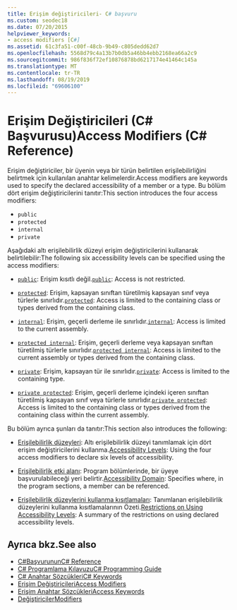 ```yaml
---
title: Erişim değiştiricileri- C# başvuru
ms.custom: seodec18
ms.date: 07/20/2015
helpviewer_keywords:
- access modifiers [C#]
ms.assetid: 61c3fa51-c00f-48cb-9b49-c805dedd62d7
ms.openlocfilehash: 5568d79c4a13b7b0db5a46bb4ebb2168ea66a2c9
ms.sourcegitcommit: 986f836f72ef10876878bd6217174e41464c145a
ms.translationtype: MT
ms.contentlocale: tr-TR
ms.lasthandoff: 08/19/2019
ms.locfileid: "69606100"
---
```

# <a name="access-modifiers-c-reference"></a><span data-ttu-id="cf8a6-102">Erişim Değiştiricileri (C# Başvurusu)</span><span class="sxs-lookup"><span data-stu-id="cf8a6-102">Access Modifiers (C# Reference)</span></span>
<span data-ttu-id="cf8a6-103">Erişim değiştiriciler, bir üyenin veya bir türün belirtilen erişilebilirliğini belirtmek için kullanılan anahtar kelimelerdir.</span><span class="sxs-lookup"><span data-stu-id="cf8a6-103">Access modifiers are keywords used to specify the declared accessibility of a member or a type.</span></span> <span data-ttu-id="cf8a6-104">Bu bölüm dört erişim değiştiricilerini tanıtır:</span><span class="sxs-lookup"><span data-stu-id="cf8a6-104">This section introduces the four access modifiers:</span></span>  
  
- `public`
- `protected`
- `internal`
- `private`
  
 <span data-ttu-id="cf8a6-105">Aşağıdaki altı erişilebilirlik düzeyi erişim değiştiricilerini kullanarak belirtilebilir:</span><span class="sxs-lookup"><span data-stu-id="cf8a6-105">The following six accessibility levels can be specified using the access modifiers:</span></span>  
  
- <span data-ttu-id="cf8a6-106">[`public`](public.md): Erişim kısıtlı değil.</span><span class="sxs-lookup"><span data-stu-id="cf8a6-106">[`public`](public.md): Access is not restricted.</span></span>  
  
- <span data-ttu-id="cf8a6-107">[`protected`](protected.md): Erişim, kapsayan sınıftan türetilmiş kapsayan sınıf veya türlerle sınırlıdır.</span><span class="sxs-lookup"><span data-stu-id="cf8a6-107">[`protected`](protected.md): Access is limited to the containing class or types derived from the containing class.</span></span>  
  
- <span data-ttu-id="cf8a6-108">[`internal`](internal.md): Erişim, geçerli derleme ile sınırlıdır.</span><span class="sxs-lookup"><span data-stu-id="cf8a6-108">[`internal`](internal.md): Access is limited to the current assembly.</span></span>  
  
- <span data-ttu-id="cf8a6-109">[`protected internal`](protected-internal.md): Erişim, geçerli derleme veya kapsayan sınıftan türetilmiş türlerle sınırlıdır.</span><span class="sxs-lookup"><span data-stu-id="cf8a6-109">[`protected internal`](protected-internal.md): Access is limited to the current assembly or types derived from the containing class.</span></span>  
  
- <span data-ttu-id="cf8a6-110">[`private`](private.md): Erişim, kapsayan tür ile sınırlıdır.</span><span class="sxs-lookup"><span data-stu-id="cf8a6-110">[`private`](private.md): Access is limited to the containing type.</span></span>  

- <span data-ttu-id="cf8a6-111">[`private protected`](private-protected.md): Erişim, geçerli derleme içindeki içeren sınıftan türetilmiş kapsayan sınıf veya türlerle sınırlıdır.</span><span class="sxs-lookup"><span data-stu-id="cf8a6-111">[`private protected`](private-protected.md): Access is limited to the containing class or types derived from the containing class within the current assembly.</span></span>  
  
 <span data-ttu-id="cf8a6-112">Bu bölüm ayrıca şunları da tanıtır:</span><span class="sxs-lookup"><span data-stu-id="cf8a6-112">This section also introduces the following:</span></span>  
  
- <span data-ttu-id="cf8a6-113">[Erişilebilirlik düzeyleri](./accessibility-levels.md): Altı erişilebilirlik düzeyi tanımlamak için dört erişim değiştiricilerini kullanma.</span><span class="sxs-lookup"><span data-stu-id="cf8a6-113">[Accessibility Levels](./accessibility-levels.md): Using the four access modifiers to declare six levels of accessibility.</span></span>  
  
- <span data-ttu-id="cf8a6-114">[Erişilebilirlik etki alanı](./accessibility-domain.md): Program bölümlerinde, bir üyeye başvurulabileceği yeri belirtir.</span><span class="sxs-lookup"><span data-stu-id="cf8a6-114">[Accessibility Domain](./accessibility-domain.md): Specifies where, in the program sections, a member can be referenced.</span></span>  
  
- <span data-ttu-id="cf8a6-115">[Erişilebilirlik düzeylerini kullanma kısıtlamaları](./restrictions-on-using-accessibility-levels.md): Tanımlanan erişilebilirlik düzeylerini kullanma kısıtlamalarının Özeti.</span><span class="sxs-lookup"><span data-stu-id="cf8a6-115">[Restrictions on Using Accessibility Levels](./restrictions-on-using-accessibility-levels.md): A summary of the restrictions on using declared accessibility levels.</span></span>  
  
## <a name="see-also"></a><span data-ttu-id="cf8a6-116">Ayrıca bkz.</span><span class="sxs-lookup"><span data-stu-id="cf8a6-116">See also</span></span>

- [<span data-ttu-id="cf8a6-117">C#Başvurunun</span><span class="sxs-lookup"><span data-stu-id="cf8a6-117">C# Reference</span></span>](../index.md)
- [<span data-ttu-id="cf8a6-118">C# Programlama Kılavuzu</span><span class="sxs-lookup"><span data-stu-id="cf8a6-118">C# Programming Guide</span></span>](../../programming-guide/index.md)
- [<span data-ttu-id="cf8a6-119">C# Anahtar Sözcükleri</span><span class="sxs-lookup"><span data-stu-id="cf8a6-119">C# Keywords</span></span>](./index.md)
- [<span data-ttu-id="cf8a6-120">Erişim Değiştiricileri</span><span class="sxs-lookup"><span data-stu-id="cf8a6-120">Access Modifiers</span></span>](../../programming-guide/classes-and-structs/access-modifiers.md)
- [<span data-ttu-id="cf8a6-121">Erişim Anahtar Sözcükleri</span><span class="sxs-lookup"><span data-stu-id="cf8a6-121">Access Keywords</span></span>](./access-keywords.md)
- [<span data-ttu-id="cf8a6-122">Değiştiriciler</span><span class="sxs-lookup"><span data-stu-id="cf8a6-122">Modifiers</span></span>](./modifiers.md)
